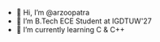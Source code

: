 - 👋 Hi, I’m @arzoopatra
- 🏫 I’m B.Tech ECE Student at IGDTUW'27
- 🌱 I’m currently learning C & C++

<!---
arzoopatra/arzoopatra is a ✨ special ✨ repository because its `README.md` (this file) appears on your GitHub profile.
You can click the Preview link to take a look at your changes.
--->
